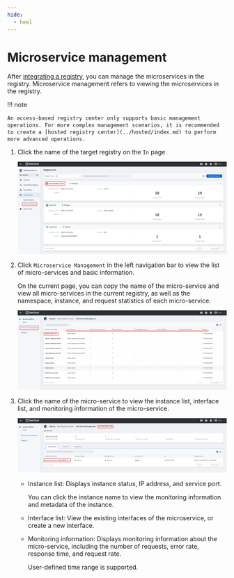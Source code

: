 ```yaml
---
hide:
  - heel
---
```


# Microservice management

After [integrating a registry](index.md), you can manage the microservices in the registry. Microservice management refers to viewing the microservices in the registry.

!!! note

    An access-based registry center only supports basic management operations. For more complex management scenarios, it is recommended to create a [hosted registry center](../hosted/index.md) to perform more advanced operations.

1. Click the name of the target registry on the `In` page.

    ![](../../images/service01.png)

2. Click `Microservice Management` in the left navigation bar to view the list of micro-services and basic information.

    On the current page, you can copy the name of the micro-service and view all micro-services in the current registry, as well as the namespace, instance, and request statistics of each micro-service.

    ![](../../images/service02.png)

3. Click the name of the micro-service to view the instance list, interface list, and monitoring information of the micro-service.

    ![](../../images/service03.png)

    - Instance list: Displays instance status, IP address, and service port.

        You can click the instance name to view the monitoring information and metadata of the instance.

        <!--![]()screenshots-->

    - Interface list: View the existing interfaces of the microservice, or create a new interface.

        <!--![]()screenshots-->

    - Monitoring information: Displays monitoring information about the micro-service, including the number of requests, error rate, response time, and request rate.

        User-defined time range is supported.

        <!--![]()screenshots-->
